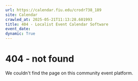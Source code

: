 ```yaml
---
url: https://calendar.fiu.edu/crodr738_189
site: Calendar
crawled_at: 2025-05-21T11:13:28.601993
title: 404 - Localist Event Calendar Software
event_date: 
dynamic: True
---
```


# 404 - not found
We couldn't find the page on this community event platform.
